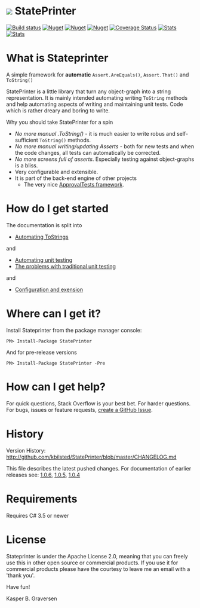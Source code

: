 #  ![](https://raw.github.com/kbilsted/StatePrinter/master/StatePrinter/gfx/stateprinter.png) StatePrinter 

[![Build status](https://ci.appveyor.com/api/projects/status/vx0nl4y4iins506u/branch/master?svg=true)](https://ci.appveyor.com/project/kbilsted/stateprinter/branch/master)
[![Nuget](https://img.shields.io/nuget/dt/stateprinter.svg)](http://nuget.org/packages/stateprinter)
[![Nuget](https://img.shields.io/nuget/v/stateprinter.svg)](http://nuget.org/packages/stateprinter)
[![Nuget](https://img.shields.io/nuget/vpre/stateprinter.svg)](http://nuget.org/packages/stateprinter)
[![Coverage Status](https://coveralls.io/repos/kbilsted/StatePrinter/badge.svg?branch=master)](https://coveralls.io/r/kbilsted/StatePrinter?branch=master)
[![Stats](https://img.shields.io/badge/Code_lines-3,0_K-ff69b4.svg)]()
[![Stats](https://img.shields.io/badge/Doc_lines-1,2_K-ff69b4.svg)]()


# What is Stateprinter
A simple framework for **automatic** `Assert.AreEquals()`, `Assert.That()` and `ToString()` 

StatePrinter is a little library that turn any object-graph into a string representation. It is mainly intended automating writing `ToString` methods and help automating aspects of writing and maintaining unit tests. Code which is rather dreary and boring to write. 

Why you should take StatePrinter for a spin

* *No more manual .ToString()* - it is much easier to write robus and self-sufficient `ToString()` methods. 
* *No more manual writing/updating Asserts* - both for new tests and when the code changes, all tests can automatically be corrected.
* *No more screens full of asserts*. Especially testing against object-graphs is a bliss. 
* Very configurable and extensible.
* It is part of the back-end engine of other projects
  * The very nice [ApprovalTests framework](http://approvaltests.sourceforge.net/).



# How do I get started

The documentation is split into
* [Automating ToStrings](https://github.com/kbilsted/StatePrinter/blob/master/doc/AutomatingToStrings.md)

and

* [Automating unit testing](https://github.com/kbilsted/StatePrinter/blob/master/doc/AutomatingUnitTesting.md)
* [The problems with traditional unit testing](https://github.com/kbilsted/StatePrinter/blob/master/doc/TheProblemsWithTraditionalUnitTesting.md)

and

* [Configuration and exension](https://github.com/kbilsted/StatePrinter/blob/master/doc/HowToConfigure.md) 


# Where can I get it?
Install Stateprinter from the package manager console:

```
PM> Install-Package StatePrinter
```

And for pre-release versions

```
PM> Install-Package StatePrinter -Pre
```


# How can I get help?
For quick questions, Stack Overflow is your best bet. For harder questions. For bugs, issues or feature requests, [create a GitHub Issue](https://github.com/kbilsted/StatePrinter/issues/new).


# History
Version History: http://github.com/kbilsted/StatePrinter/blob/master/CHANGELOG.md

This file describes the latest pushed changes. For documentation of earlier releases see:
[1.0.6](https://github.com/kbilsted/StatePrinter/blob/1.0.6/README.md), [1.0.5](https://github.com/kbilsted/StatePrinter/blob/1.0.5/README.md), [1.0.4](https://github.com/kbilsted/StatePrinter/blob/1.0.4/README.md)


# Requirements
Requires C# 3.5 or newer


# License
Stateprinter is under the Apache License 2.0, meaning that you can freely use this in other open source or commercial products. If you use it for commercial products please have the courtesy to leave me an email with a 'thank you'. 



Have fun!

Kasper B. Graversen
